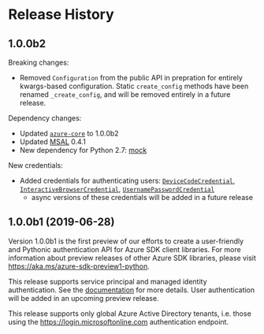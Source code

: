 # Release History

## 1.0.0b2
Breaking changes:
- Removed `Configuration` from the public API in prepration for entirely
kwargs-based configuration. Static `create_config` methods have been renamed
`_create_config`, and will be removed entirely in a future release.

Dependency changes:
- Updated [`azure-core`](https://pypi.org/project/azure-core/) to 1.0.0b2
- Updated [MSAL](https://pypi.org/project/msal/) 0.4.1
- New dependency for Python 2.7: [mock](https://pypi.org/project/mock/)

New credentials:
- Added credentials for authenticating users:
[`DeviceCodeCredential`](https://azure.github.io/azure-sdk-for-python/ref/azure.identity.html#azure.identity.DeviceCodeCredential),
[`InteractiveBrowserCredential`](https://azure.github.io/azure-sdk-for-python/ref/azure.identity.html#azure.identity.InteractiveBrowserCredential),
[`UsernamePasswordCredential`](https://azure.github.io/azure-sdk-for-python/ref/azure.identity.html#azure.identity.UsernamePasswordCredential)
  - async versions of these credentials will be added in a future release

## 1.0.0b1 (2019-06-28)
Version 1.0.0b1 is the first preview of our efforts to create a user-friendly
and Pythonic authentication API for Azure SDK client libraries. For more
information about preview releases of other Azure SDK libraries, please visit
https://aka.ms/azure-sdk-preview1-python.

This release supports service principal and managed identity authentication.
See the
[documentation](https://github.com/Azure/azure-sdk-for-python/blob/master/sdk/identity/azure-identity/README.md)
for more details. User authentication will be added in an upcoming preview
release.

This release supports only global Azure Active Directory tenants, i.e. those
using the https://login.microsoftonline.com authentication endpoint.

